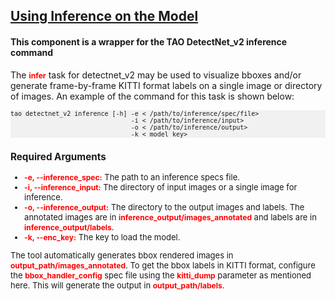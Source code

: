 ## [Using Inference on the Model](https://docs.nvidia.com/tao/tao-toolkit/text/object_detection/detectnet_v2.html#using-inference-on-the-model)
#### This component is a wrapper for the TAO DetectNet_v2 inference command

The <span style="color:red;font-weight:700;font-size:12px">infer</span> task for detectnet_v2 may be used to visualize bboxes and/or generate frame-by-frame KITTI format labels on a single image or directory of images. An example of the command for this task is shown below:

<pre style="background-color:rgba(0, 0, 0, 0.0470588)"><font size="2">tao detectnet_v2 inference [-h] -e < /path/to/inference/spec/file>
                                -i < /path/to/inference/input>
                                -o < /path/to/inference/output>
                                -k < model key>
</pre>

### Required Arguments
* <span style="color:red;font-weight:700;font-size:12px">-e, --inference_spec:</span> The path to an inference specs file.
* <span style="color:red;font-weight:700;font-size:12px">-i, --inference_input:</span> The directory of input images or a single image for inference.
* <span style="color:red;font-weight:700;font-size:12px">-o, --inference_output:</span> The directory to the output images and labels. The annotated images are in <span style="color:red;font-weight:700;font-size:12px">inference_output/images_annotated</span> and labels are in <span style="color:red;font-weight:700;font-size:12px">inference_output/labels</span>.
* <span style="color:red;font-weight:700;font-size:12px">-k, --enc_key:</span> The key to load the model.

The tool automatically generates bbox rendered images in <span style="color:red;font-weight:700;font-size:12px">output_path/images_annotated</span>. To get the bbox labels in KITTI format, configure the <span style="color:red;font-weight:700;font-size:12px">bbox_handler_config</span> spec file using the <span style="color:red;font-weight:700;font-size:12px">kitti_dump</span> parameter as mentioned here. This will generate the output in <span style="color:red;font-weight:700;font-size:12px">output_path/labels</span>.
